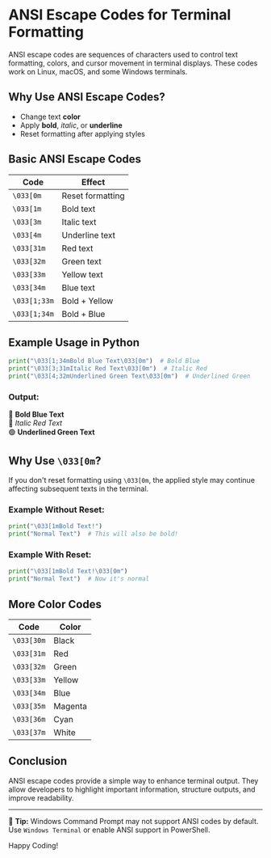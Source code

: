 # ANSI Escape Codes for Terminal Formatting

ANSI escape codes are sequences of characters used to control text formatting, colors, and cursor movement in terminal displays. These codes work on Linux, macOS, and some Windows terminals.

## Why Use ANSI Escape Codes?
- Change text **color**
- Apply **bold**, *italic*, or **underline**
- Reset formatting after applying styles

## Basic ANSI Escape Codes

| Code | Effect |
|------|--------|
| `\033[0m` | Reset formatting |
| `\033[1m` | Bold text |
| `\033[3m` | Italic text |
| `\033[4m` | Underline text |
| `\033[31m` | Red text |
| `\033[32m` | Green text |
| `\033[33m` | Yellow text |
| `\033[34m` | Blue text |
| `\033[1;33m` | Bold + Yellow |
| `\033[1;34m` | Bold + Blue |

## Example Usage in Python

```python
print("\033[1;34mBold Blue Text\033[0m")  # Bold Blue
print("\033[3;31mItalic Red Text\033[0m")  # Italic Red
print("\033[4;32mUnderlined Green Text\033[0m")  # Underlined Green
```

### Output:
🔵 **Bold Blue Text**  
🔴 *Italic Red Text*  
🟢 __Underlined Green Text__

## Why Use `\033[0m`?
If you don't reset formatting using `\033[0m`, the applied style may continue affecting subsequent texts in the terminal.

### Example Without Reset:
```python
print("\033[1mBold Text!")
print("Normal Text")  # This will also be bold!
```

### Example With Reset:
```python
print("\033[1mBold Text!\033[0m")
print("Normal Text")  # Now it's normal
```

## More Color Codes

| Code | Color |
|------|--------|
| `\033[30m` | Black |
| `\033[31m` | Red |
| `\033[32m` | Green |
| `\033[33m` | Yellow |
| `\033[34m` | Blue |
| `\033[35m` | Magenta |
| `\033[36m` | Cyan |
| `\033[37m` | White |

## Conclusion
ANSI escape codes provide a simple way to enhance terminal output. They allow developers to highlight important information, structure outputs, and improve readability.

---

📌 **Tip:** Windows Command Prompt may not support ANSI codes by default. Use `Windows Terminal` or enable ANSI support in PowerShell.

Happy Coding! 
